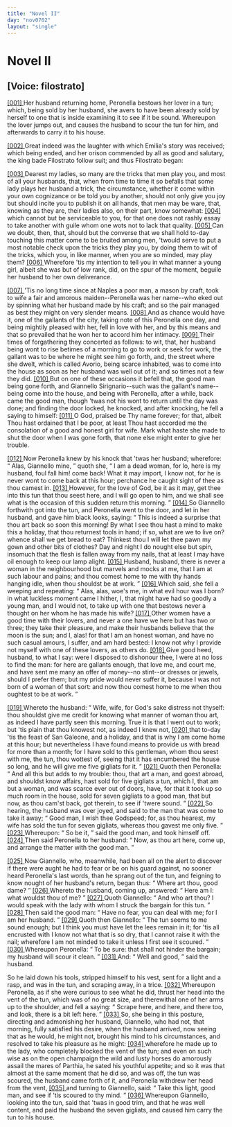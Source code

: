 ```yaml
---
title: "Novel II"
day: "nov0702"
layout: "single"
---
```

<div id="nov0702" type="novella" who="filostrato">
 <h1>
  Novel II
 </h1>
 <p>
  <h2>
   [Voice: filostrato]
  </h2>
 </p>
 <argument>
  <p>
   <a href="{{ site.baseurl }}itDecameron/nov0702#p07020001">
    [001]
   </a>
   Her husband returning home, Peronella bestows her lover in a tun;
which, being sold by her husband, she avers
to have been already sold by herself to one that is inside examining it to see if it be
sound. Whereupon the lover jumps out, and causes the husband to scour the tun for him, and
afterwards to carry it to his house.
  </p>
 </argument>
 <div3 type="commentary" who="author">
  <p>
   <a href="{{ site.baseurl }}itDecameron/nov0702#p07020002">
    [002]
   </a>
   Great
   indeed was the laughter with which Emilia's story was
	received; which being ended, and her orison commended by all as good and salutary, the
	king bade Filostrato follow suit; and thus Filostrato began:
  </p>
 </div3>
 <div3 type="commentary" who="filostrato">
  <p>
   <a href="{{ site.baseurl }}itDecameron/nov0702#p07020003">
    [003]
   </a>
   Dearest my ladies,
	so many are the tricks that men play you, and most of all your husbands, that, when from
	time to time it so befalls that some lady plays her husband a trick, the circumstance,
	whether it come within your own cognizance or be told you by another, should not only give
	you joy but should incite you to publish it on all hands, that men may be ware, that,
	knowing as they are, their ladies also, on their part, know somewhat:
   <a href="{{ site.baseurl }}itDecameron/nov0702#p07020004">
    [004]
   </a>
   which
	cannot but be serviceable to you, for that one does not rashly essay to take another with
	guile whom one wots not to lack that quality.
   <a href="{{ site.baseurl }}itDecameron/nov0702#p07020005">
    [005]
   </a>
   Can we doubt, then, that, should but the converse that we shall hold
	to-day touching this matter come to be bruited among men, 'twould serve to put a most
	notable check upon the tricks they play you, by doing them to wit of the tricks, which
	you, in like manner, when you are so minded, may play them?
   <a href="{{ site.baseurl }}itDecameron/nov0702#p07020006">
    [006]
   </a>
   Wherefore 'tis my
	intention to tell you in what manner a young girl, albeit she was but of low rank, did, on
	the spur of the moment, beguile her husband to her own deliverance.
  </p>
 </div3>
 <p>
  <a href="{{ site.baseurl }}itDecameron/nov0702#p07020007">
   [007]
  </a>
  'Tis no long time since at Naples a poor man, a mason by craft, took to wife a fair and
amorous maiden--Peronella was her name--who eked out by spinning what her husband made by
his craft; and so the pair managed as best they might on very slender
means.
  <a href="{{ site.baseurl }}itDecameron/nov0702#p07020008">
   [008]
  </a>
  And as chance would have it, one of the gallants of the city, taking
note of this Peronella one day, and being mightily pleased with her, fell in love with
her, and by this means and that so prevailed that he won her to accord him her
intimacy.
  <a href="{{ site.baseurl }}itDecameron/nov0702#p07020009">
   [009]
  </a>
  Their times of forgathering they concerted as follows: to wit, that,
her husband being wont to rise betimes of a morning to go to work or seek for work, the
gallant was to be where he might see him go forth, and, the street where she dwelt, which
is called Avorio, being scarce inhabited, was to come
into the house as soon as her husband was well out of it; and so times not a few they
did.
  <a href="{{ site.baseurl }}itDecameron/nov0702#p07020010">
   [010]
  </a>
  But on one of these occasions it befell that, the good man being gone
forth, and Giannello Sirignario--such was the gallant's name--being come into the house,
and being with Peronella, after a while, back came the good man, though 'twas not his wont
to return until the day was done; and finding the door locked, he knocked, and after
knocking, he fell a saying to himself:
  <a href="{{ site.baseurl }}itDecameron/nov0702#p07020011">
   [011]
  </a>
  O God, praised be Thy name forever; for
that, albeit Thou hast ordained that I be poor, at least Thou hast accorded me the
consolation of a good and honest girl for wife. Mark what haste she made to shut the door
when I was gone forth, that none else might enter to give her trouble.
 </p>
 <p>
  <a href="{{ site.baseurl }}itDecameron/nov0702#p07020012">
   [012]
  </a>
  Now
Peronella knew by his knock that 'twas her husband; wherefore:
  <q direct="unspecified">
   Alas, Giannello
mine,
  </q>
  quoth she,
  <q direct="unspecified">
   I am a dead woman, for lo, here is my husband, foul fall him! come
back! What it may import, I know not, for he is never wont to come back at this hour;
perchance he caught sight of thee as thou camest in.
   <a href="{{ site.baseurl }}itDecameron/nov0702#p07020013">
    [013]
   </a>
   However, for the love of
God, be it as it may, get thee into this tun that thou seest here, and I will go open to
him, and we shall see what is the occasion of this sudden return this morning.
  </q>
  <a href="{{ site.baseurl }}itDecameron/nov0702#p07020014">
   [014]
  </a>
  So Giannello forthwith got into the tun, and Peronella went to the door, and
let in her husband, and gave him black looks, saying:
  <q direct="unspecified">
   This is indeed a surprise that
thou art back so soon this morning! By what I see thou hast a mind to make this a holiday,
that thou returnest tools in hand; if so, what are we to live on? whence shall we get
bread to eat? Thinkest thou I will let thee pawn my gown and other bits
   of
clothes? Day and night I do nought else but spin, insomuch that the flesh is fallen away
from my nails, that at least I may have oil enough to keep our lamp
alight.
   <a href="{{ site.baseurl }}itDecameron/nov0702#p07020015">
    [015]
   </a>
   Husband, husband, there is never a woman in the neighbourhood but
marvels and mocks at me, that I am at such labour and pains; and thou comest home to me
with thy hands hanging idle, when thou shouldst be at work.
  </q>
  <a href="{{ site.baseurl }}itDecameron/nov0702#p07020016">
   [016]
  </a>
  Which said, she
fell a weeping and repeating:
  <q direct="unspecified">
   Alas, alas, woe's me, in what evil hour was I born? in
what luckless moment came I hither, I, that might have had so goodly a young man, and I
would not, to take up with one that bestows never a thought on her whom he has made his
wife?
   <a href="{{ site.baseurl }}itDecameron/nov0702#p07020017">
    [017]
   </a>
   Other women have a good time with their lovers, and never a one have we
here but has two or three; they take their pleasure, and make their husbands believe that
the moon is the sun; and I, alas! for that I am an honest woman, and have no such casual
amours, I suffer, and am hard bested: I know not why I provide not myself with one of
these lovers, as others do.
   <a href="{{ site.baseurl }}itDecameron/nov0702#p07020018">
    [018]
   </a>
   Give good heed, husband, to what I say: were I
disposed to dishonour thee, I were at no loss to find the man: for here are gallants
enough, that love me, and court me, and have sent me many an offer of money--no stint--or
dresses or jewels, should I prefer them; but my pride would never suffer it, because I was
not born of a woman of that sort: and now thou comest home to me when thou oughtest to be
at work.
  </q>
 </p>
 <p>
  <a href="{{ site.baseurl }}itDecameron/nov0702#p07020019">
   [019]
  </a>
  Whereto the husband:
  <q direct="unspecified">
   Wife, wife, for God's sake distress not
thyself: thou shouldst give me credit for knowing what manner of woman thou art, as indeed
I have partly seen this morning. True it is that I went out to work; but 'tis plain that
thou knowest not, as indeed I knew not,
   <a href="{{ site.baseurl }}itDecameron/nov0702#p07020020">
    [020]
   </a>
   that to-day 'tis the feast of San
Galeone, and a holiday, and that is why I am come home at this hour; but nevertheless I
have found means to provide us with bread for more than a month; for I have sold to this
gentleman, whom thou seest with me, the tun, thou wottest of, seeing that it has
encumbered the house so long, and he will give me five gigliats for it.
  </q>
  <a href="{{ site.baseurl }}itDecameron/nov0702#p07020021">
   [021]
  </a>
  Quoth then Peronella:
  <q direct="unspecified">
   And all this but adds to my trouble: thou, that art a
man, and goest abroad, and shouldst know affairs, hast sold for five gigliats a tun, which
I, that am but a woman, and was scarce ever out of doors, have, for that it took up so
much room in the house, sold for seven gigliats to a good man, that but now, as thou
cam'st back, got therein, to see if 'twere sound.
  </q>
  <a href="{{ site.baseurl }}itDecameron/nov0702#p07020022">
   [022]
  </a>
  So hearing, the husband
was over
  joyed, and said to the man that was come to take it away;
  <q direct="unspecified">
   Good man,
I wish thee Godspeed; for, as thou hearest, my wife has sold the tun for seven gigliats,
whereas thou gavest me only five.
  </q>
  <a href="{{ site.baseurl }}itDecameron/nov0702#p07020023">
   [023]
  </a>
  Whereupon:
  <q direct="unspecified">
   So be it,
  </q>
  said the good
man, and took himself off.
  <a href="{{ site.baseurl }}itDecameron/nov0702#p07020024">
   [024]
  </a>
  Then said Peronella to her husband:
  <q direct="unspecified">
   Now, as thou
art here, come
up, and arrange the matter with the good man.
  </q>
 </p>
 <p>
  <a href="{{ site.baseurl }}itDecameron/nov0702#p07020025">
   [025]
  </a>
  Now Giannello, who, meanwhile,
had been all on the alert to discover if there were aught he had to fear or be on his
guard against, no sooner heard Peronella's last words, than he sprang out of the tun, and
feigning to know nought of her husband's return, began thus:
  <q direct="unspecified">
   Where art thou, good
dame?
  </q>
  <a href="{{ site.baseurl }}itDecameron/nov0702#p07020026">
   [026]
  </a>
  Whereto the husband, coming up, answered:
  <q direct="unspecified">
   Here am I: what wouldst
thou of me?
  </q>
  <a href="{{ site.baseurl }}itDecameron/nov0702#p07020027">
   [027]
  </a>
  Quoth Giannello:
  <q direct="unspecified">
   And who art thou? I would speak with the
lady with whom I struck the bargain for this tun.
  </q>
  <a href="{{ site.baseurl }}itDecameron/nov0702#p07020028">
   [028]
  </a>
  Then said the good
man:
  <q direct="unspecified">
   Have no fear, you can deal with me; for I am her husband.
  </q>
  <a href="{{ site.baseurl }}itDecameron/nov0702#p07020029">
   [029]
  </a>
  Quoth then Giannello:
  <q direct="unspecified">
   The tun seems to me sound enough; but I think you must
have let the lees remain in it; for 'tis all encrusted with I know not what that is so
dry, that I cannot raise it with the nail; wherefore I am not minded to take it unless I
first see it scoured.
  </q>
  <a href="{{ site.baseurl }}itDecameron/nov0702#p07020030">
   [030]
  </a>
  Whereupon Peronella:
  <q direct="unspecified">
   To be sure: that shall not
hinder the bargain; my husband will scour it clean.
  </q>
  <a href="{{ site.baseurl }}itDecameron/nov0702#p07020031">
   [031]
  </a>
  And:
  <q direct="unspecified">
   Well and
good,
  </q>
  said the husband.
 </p>
 <p>
  So he laid down his tools, stripped himself to his
vest, sent for a light and a rasp, and was in the tun, and scraping away, in a trice.
  <a href="{{ site.baseurl }}itDecameron/nov0702#p07020032">
   [032]
  </a>
  Whereupon Peronella, as if she were curious to see what he did, thrust her head
into the vent of the tun, which was of no great size, and
therewithal one of her arms up to the shoulder, and fell a saying:
  <q direct="unspecified">
   Scrape here, and here, and there too, and look, there is a bit left
here.
  </q>
  <a href="{{ site.baseurl }}itDecameron/nov0702#p07020033">
   [033]
  </a>
  So, she being in this posture, directing and admonishing her
husband, Giannello, who had not, that morning, fully satisfied his desire, when the
husband arrived, now seeing that as he would, he might not, brought his mind to his
circumstances, and resolved to take his pleasure as he might:
  <a href="{{ site.baseurl }}itDecameron/nov0702#p07020034">
   [034]
  </a>
  wherefore he made
up to the lady, who completely blocked the vent of the tun; and even on such wise as on
the open champaign the wild and lusty horses do amorously assail the mares of Parthia, he
sated his youthful appetite; and so it was that almost at the same moment that he did so,
and was off, the tun was scoured, the husband came forth of it, and
  Peronella
withdrew her head from the vent,
  <a href="{{ site.baseurl }}itDecameron/nov0702#p07020035">
   [035]
  </a>
  and turning to
Giannello, said:
  <q direct="unspecified">
   Take this light, good man, and see if 'tis scoured to thy mind.
  </q>
  <a href="{{ site.baseurl }}itDecameron/nov0702#p07020036">
   [036]
  </a>
  Whereupon Giannello, looking into the tun, said that 'twas in good trim, and
that he was well content, and paid the husband the seven gigliats, and caused him carry
the tun to his house.
 </p>
</div>